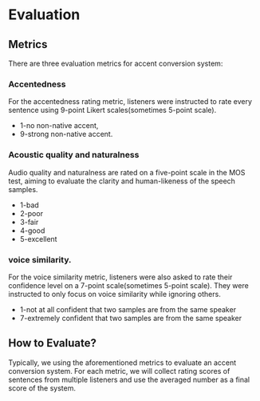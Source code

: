 # Evaluation

## Metrics

There are three evaluation metrics for accent conversion system:

### Accentedness

For the accentedness rating metric, listeners were instructed to rate every sentence using 9-point Likert scales(sometimes 5-point scale).
- 1-no non-native accent, 
- 9-strong non-native accent.

### Acoustic quality and naturalness

Audio quality and naturalness are rated on a five-point scale in the MOS test, aiming to evaluate the clarity and human-likeness of the speech samples.

- 1-bad
- 2-poor
- 3-fair
- 4-good
- 5-excellent

### voice similarity. 

For the voice similarity metric, listeners were also asked to rate their confidence level on a 7-point scale(sometimes 5-point scale). They were instructed to only focus on voice similarity while ignoring others.

- 1-not at all confident that two samples are from the same speaker
- 7-extremely confident that two samples are from the same speaker

## How to Evaluate?

Typically, we using the aforementioned metrics to evaluate an accent conversion system. For each metric, we will collect rating scores of sentences from multiple listeners and use the averaged number as a final score of the system.